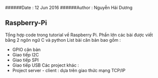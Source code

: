 ######Date : 12 Jun 2016
######Author : Nguyễn Hải Dương
## Raspberry-Pi
Tổng hợp code trong tutorial về Raspberry Pi. Phần lớn các bài được viết bằng 2 ngôn ngữ C và python
List bài căn bản bao gồm :
-   GPIO căn bản
-   Giao tiếp I2C
-   Giao tiếp SPI
-   Giao tiếp USB
Các project khác :
-   Project server - client : dựa trên giao thức mạng TCP/IP
